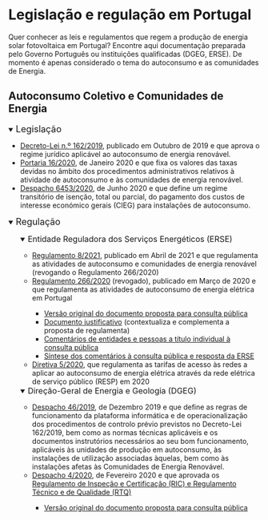 <!-- # Energy Commons -->
<!--  **Tools and Information Database for the science, engineering, economics and politics of the Energy Transition**

Repository and open database for tutorials, computational tools, software implementions, technical documents, research papers, books and articles on the various aspects of the ongoing energy transition.
-->

 <!--## The politics of Energy  -->

# Legislação e regulação em Portugal

Quer conhecer as leis e regulamentos que regem a produção de energia solar fotovoltaica em Portugal? Encontre aqui documentação preparada pelo Governo Português ou instituições qualificadas (DGEG, ERSE). 
De momento é apenas considerado o tema do autoconsumo e as comunidades de Energia.


## Autoconsumo Coletivo e Comunidades de Energia

<details open>
<summary> <span style="font-size:18px; "> Legislação </span> </summary>

<ul>
<li> <a href="https://dre.pt/pesquisa/-/search/125692189/details/maximized" target="_blank">Decreto-Lei n.º 162/2019</a>, publicado em Outubro de 2019 e que aprova o regime jurídico aplicável ao autoconsumo de energia renovável. </li>

<li><a href="https://dre.pt/home/-/dre/128415687/details/maximized" target="_blank">Portaria 16/2020</a>, de Janeiro 2020 e que fixa os valores das taxas devidas no âmbito dos procedimentos administrativos relativos à atividade de autoconsumo e às comunidades de energia renovável. </li>

<li><a href="https://dre.pt/application/file/a/136170375" target="_blank">Despacho 6453/2020</a>, de Junho 2020 e que define um regime transitório de isenção, total ou parcial, do pagamento dos custos de interesse económico gerais (CIEG) para instalações de autoconsumo.</li>
</ul>

</details>

<details open>
<summary> <span style="font-size:18px; " target="_blank"> Regulação </span> </summary>

<ul>
<details open>
<summary> <span style="font-size:16px; " target="_blank"> Entidade Reguladora dos Serviços Energéticos (ERSE) </span> </summary>

<ul>
<li> <a href="https://www.erse.pt/media/b5rmusyr/regulamento-erse-n-%C2%BA-8_2021.pdf" target="_blank">Regulamento 8/2021</a>, publicado em Abril de 2021 e que regulamenta as atividades de autoconsumo e comunidades de energia renovável (revogando o Regulamento 266/2020) </li>

<li> <a href="https://dre.pt/application/conteudo/130469272" target="_blank">Regulamento 266/2020</a> (revogado), publicado em Março de 2020 e que regulamenta as atividades de autoconsumo de energia elétrica em Portugal </li>

<ul>
<li> <a href="https://www.erse.pt/media/ibeepxbj/cp82_articulado.pdf" target="_blank">Versão original do documento proposta para consulta pública</a> </li>

<li> <a href="https://www.erse.pt/media/ejddjnul/cp82_docjustificativo.pdf" target="_blank">Documento justificativo</a> (contextualiza e complementa a proposta de regulamenta) </li>

<li> <a href="https://www.erse.pt/atividade/consultas-publicas/consulta-p%C3%BAblica-n-%C2%BA-82/comentarios" target="_blank">Comentários de entidades e pessoas a título individual à consulta pública</a> </li>

<li> <a href="https://www.erse.pt/media/40pdir3g/cp82_sintesecomentarios.pdf" target="_blank">Síntese dos comentários à consulta pública e resposta da ERSE</a></li>
</ul>

<li> <a href="https://dre.pt/application/conteudo/130469271" target="_blank">Diretiva 5/2020</a>, que regulamenta as tarifas de acesso às redes a aplicar ao autoconsumo de energia elétrica através da rede elétrica de serviço público (RESP) em 2020 </li>
</ul>

</details>

<details open>
<summary> <span style="font-size:16px; ">Direção-Geral de Energia e Geologia (DGEG)</span> </summary>

<ul> 
<li> <a href="https://www.dgeg.gov.pt/media/wvmldf2e/despacho-46_2019.pdf" target="_blank">Despacho 46/2019</a>, de Dezembro 2019 e que define as regras de funcionamento da plataforma informática e de operacionalização dos procedimentos de controlo prévio previstos no Decreto-Lei 162/2019, bem como as normas técnicas aplicáveis e os documentos instrutórios necessários ao seu bom funcionamento, aplicáveis às unidades de produção em autoconsumo, às instalações de utilização associadas àquelas, bem como às instalações afetas às Comunidades de Energia Renovável. </li> 

<li> <a href="https://www.dgeg.gov.pt/media/k0hl5gc2/despacho-4_2020.pdf" target="_blank">Despacho 4/2020</a>, de Fevereiro 2020 e que aprovada os <a href="https://www.dgeg.gov.pt/media/jwmpnff5/regulamento-de-inspe%C3%A7%C3%A3o-e-certifica%C3%A7%C3%A3o.pdf" target="_blank">Regulamento de Inspeção e Certificação (RIC) e  Regulamento Técnico e de Qualidade (RTQ)</a> </li> 

<ul> 
<li> <a href="https://participa.pt/contents/consultationdocument/Despacho-UPAC.pdf" target="_blank">Versão original do documento proposta para consulta pública</a></li>
</ul>

</ul>
</details>
</ul>
</details>
